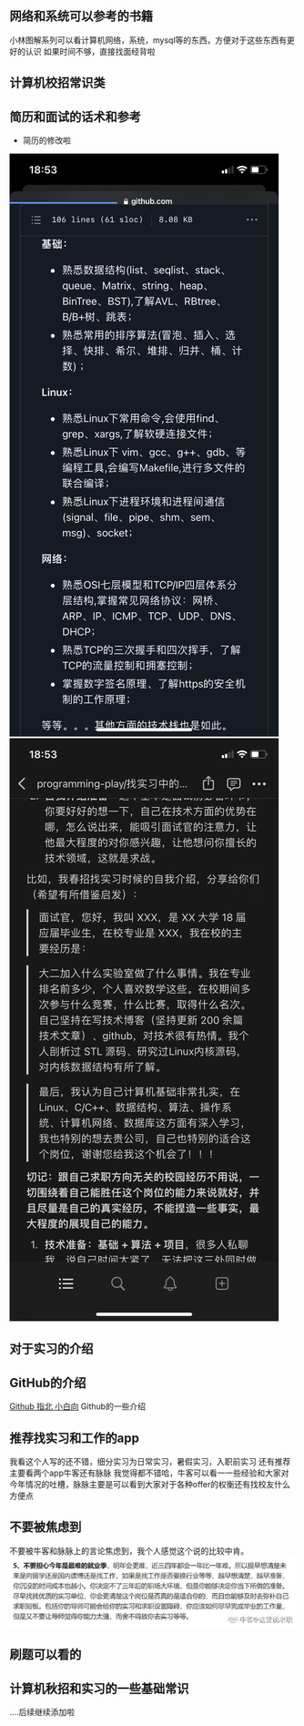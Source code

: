 

## 网络和系统可以参考的书籍
小林图解系列可以看计算机网络，系统，mysql等的东西，方便对于这些东西有更好的认识
如果时间不够，直接找面经背啦


## 计算机校招常识类



## 简历和面试的话术和参考

- 简历的修改啦

![对于就业道路的准备啦——祝愿朋友可以找到满意的工作-0](./assets/对于就业道路的准备啦——祝愿朋友可以找到满意的工作-0.jpeg)
![对于就业道路的准备啦——祝愿朋友可以找到满意的工作-1](./assets/对于就业道路的准备啦——祝愿朋友可以找到满意的工作-1.jpeg)



## 对于实习的介绍


## GitHub的介绍	
[Github 指北 小白向](https://www.yuque.com/u693751/woygo8/crw0d7?view=doc_embed)
Github的一些介绍

## 推荐找实习和工作的app
我看这个人写的还不错，细分实习为日常实习，暑假实习，入职前实习
还有推荐主要看两个app牛客还有脉脉
我觉得都不错哈，牛客可以看一一些经验和大家对今年情况的吐槽，脉脉主要是可以看到大家对于各种offer的权衡还有找校友什么方便点

## 不要被焦虑到
不要被牛客和脉脉上的言论焦虑到，我个人感觉这个说的比较中肯。
![对于就业道路的准备啦——祝愿朋友可以找到满意的工作-2](./assets/对于就业道路的准备啦——祝愿朋友可以找到满意的工作-2.jpeg)


## 刷题可以看的



## 计算机秋招和实习的一些基础常识


....后续继续添加啦
